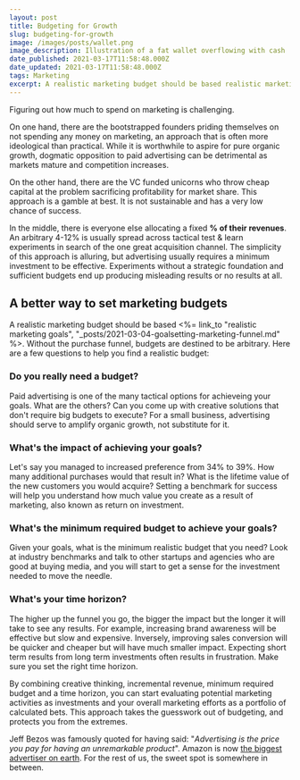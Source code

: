 ```yaml
---
layout: post
title: Budgeting for Growth
slug: budgeting-for-growth
image: /images/posts/wallet.png
image_description: Illustration of a fat wallet overflowing with cash
date_published: 2021-03-17T11:58:48.000Z
date_updated: 2021-03-17T11:58:48.000Z
tags: Marketing
excerpt: A realistic marketing budget should be based realistic marketing goals. Without the purchase funnel, budgets are destined to be arbitrary.
---
```


Figuring out how much to spend on marketing is challenging.

On one hand, there are the bootstrapped founders priding themselves on not spending any money on marketing, an approach that is often more ideological than practical. While it is worthwhile to aspire for pure organic growth, dogmatic opposition to paid advertising can be detrimental as markets mature and competition increases.

On the other hand, there are the VC funded unicorns who throw cheap capital at the problem sacrificing profitability for market share. This approach is a gamble at best. It is not sustainable and has a very low chance of success.

In the middle, there is everyone else allocating a fixed **% of their revenues**. An arbitrary 4-12% is usually spread across tactical test & learn experiments in search of the one great acquisition channel. The simplicity of this approach is alluring, but advertising usually requires a minimum investment to be effective. Experiments without a strategic foundation and sufficient budgets end up producing misleading results or no results at all.

## A better way to set marketing budgets

A realistic marketing budget should be based <%= link_to "realistic marketing goals", "\_posts/2021-03-04-goalsetting-marketing-funnel.md" %>. Without the purchase funnel, budgets are destined to be arbitrary. Here are a few questions to help you find a realistic budget:

### Do you really need a budget?

Paid advertising is one of the many tactical options for achieveing your goals. What are the others? Can you come up with creative solutions that don't require big budgets to execute? For a small business, advertising should serve to amplify organic growth, not substitute for it.

### What's the impact of achieving your goals?

Let's say you managed to increased preference from 34% to 39%. How many additional purchases would that result in? What is the lifetime value of the new customers you would acquire? Setting a benchmark for success will help you understand how much value you create as a result of marketing, also known as return on investment.

### What's the minimum required budget to achieve your goals?

Given your goals, what is the minimum realistic budget that you need? Look at industry benchmarks and talk to other startups and agencies who are good at buying media, and you will start to get a sense for the investment needed to move the needle.

### What's your time horizon?

The higher up the funnel you go, the bigger the impact but the longer it will take to see any results. For example, increasing brand awareness will be effective but slow and expensive. Inversely, improving sales conversion will be quicker and cheaper but will have much smaller impact. Expecting short term results from long term investments often results in frustration. Make sure you set the right time horizon.

By combining creative thinking, incremental revenue, minimum required budget and a time horizon, you can start evaluating potential marketing activities as investments and your overall marketing efforts as a portfolio of calculated bets. This approach takes the guesswork out of budgeting, and protects you from the extremes.

Jeff Bezos was famously quoted for having said: "_Advertising is the price you pay for having an unremarkable product_". Amazon is now [the biggest advertiser on earth](https://www.campaignlive.co.uk/article/amazon-biggest-advertiser-earth-adspend-hits-11bn/1672723). For the rest of us, the sweet spot is somewhere in between.
